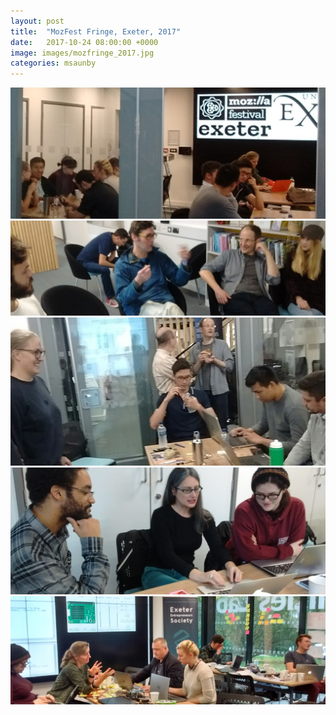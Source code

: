 ```yaml
---
layout: post
title:  "MozFest Fringe, Exeter, 2017"
date:   2017-10-24 08:00:00 +0000
image: images/mozfringe_2017.jpg
categories: msaunby
---
```



<img src="/images/fringe2017/doors.jpg" alt="Digital Humanities Lab, Exeter" />

<img src="/images/fringe2017/roop_andy.jpg" alt="Roop and Andy" />

<img src="/images/fringe2017/juliane.jpg" alt="Juliane" />

<img src="/images/fringe2017/jr.jpg" alt="JR" />

<img src="/images/fringe2017/emma_stephen.jpg" alt="Emma and Stephen" />
